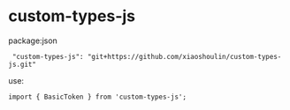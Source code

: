 # custom-types-js


package:json

     "custom-types-js": "git+https://github.com/xiaoshoulin/custom-types-js.git"

use:

    import { BasicToken } from 'custom-types-js';
